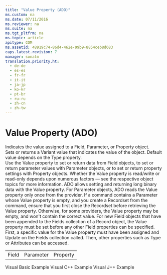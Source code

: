 ```yaml
---
title: "Value Property (ADO)"
ms.custom: na
ms.date: 07/11/2016
ms.reviewer: na
ms.suite: na
ms.tgt_pltfrm: na
ms.topic: article
apitype: COM
ms.assetid: 48919c74-86d4-462e-99b9-8854ceb8d683
caps.latest.revision: 7
manager: sonalm
translation.priority.ht: 
  - de-de
  - es-es
  - fr-fr
  - it-it
  - ja-jp
  - ko-kr
  - pt-br
  - ru-ru
  - zh-cn
  - zh-tw
---
```

# Value Property (ADO)
<?xml version="1.0" encoding="utf-8"?>
<developerReferenceWithoutSyntaxDocument xmlns="http://ddue.schemas.microsoft.com/authoring/2003/5" xmlns:xlink="http://www.w3.org/1999/xlink" xmlns:xsi="http://www.w3.org/2001/XMLSchema-instance" xsi:schemaLocation="http://ddue.schemas.microsoft.com/authoring/2003/5 http://dduestorage.blob.core.windows.net/ddueschema/developer.xsd">
  <introduction>
    <para>Indicates the value assigned to a <legacyLink xlink:href="b10a72fc-3c4b-4186-a70b-993dc9f7a092">Field</legacyLink>, <legacyLink xlink:href="e010e794-7f0f-4026-8b5b-37328e437d63">Parameter</legacyLink>, or <legacyLink xlink:href="b2a4767c-03c7-4935-a3bc-df3e1a38a009">Property</legacyLink> object.</para>
  </introduction>
  <section>
    <title>Settings and Return Values</title>
    <content>
      <para>Sets or returns a <legacyBold>Variant</legacyBold> value that indicates the value of the object. Default value depends on the <legacyLink xlink:href="8a4c079f-9f4f-4545-801d-85983b8db71e">Type</legacyLink> property.</para>
    </content>
  </section>
  <languageReferenceRemarks>
    <content>
      <para>Use the <legacyBold>Value</legacyBold> property to set or return data from <legacyBold>Field</legacyBold> objects, to set or return parameter values with <legacyBold>Parameter</legacyBold> objects, or to set or return property settings with <legacyBold>Property</legacyBold> objects. Whether the <legacyBold>Value</legacyBold> property is read/write or read-only depends upon numerous factors — see the respective object topics for more information.</para>
      <para>ADO allows setting and returning long binary data with the <legacyBold>Value</legacyBold> property.</para>
      <alert class="note">
        <para>For <legacyBold>Parameter </legacyBold>objects, ADO reads the <legacyBold>Value</legacyBold> property only once from the provider. If a command contains a <legacyBold>Parameter</legacyBold> whose <legacyBold>Value</legacyBold> property is empty, and you create a <legacyLink xlink:href="ede1415f-c3df-4cc5-a05b-2576b2b84b60">Recordset</legacyLink> from the command, ensure that you first close the <legacyBold>Recordset</legacyBold> before retrieving the <legacyBold>Value</legacyBold> property. Otherwise, for some providers, the <legacyBold>Value</legacyBold> property may be empty, and won't contain the correct value.</para>
        <para>For new <legacyBold>Field</legacyBold> objects that have been appended to the <legacyLink xlink:href="7c371474-b88f-4730-afa5-44163a0488d5">Fields</legacyLink> collection of a <legacyLink xlink:href="db83ed2c-a8e3-460c-8682-64667e4d5d01">Record</legacyLink> object, the <legacyBold>Value</legacyBold> property must be set before any other <legacyBold>Field</legacyBold> properties can be specified. First, a specific value for the <legacyBold>Value</legacyBold> property must have been assigned and <legacyLink xlink:href="6b2a9c31-1a7e-40db-8a53-30720d0f6cc1">Update</legacyLink> on the <legacyBold>Fields</legacyBold> collection called. Then, other properties such as <legacyLink xlink:href="8a4c079f-9f4f-4545-801d-85983b8db71e">Type</legacyLink> or <legacyLink xlink:href="acc15d40-68a6-4ba9-85bd-12d331aecaa6">Attributes</legacyLink> can be accessed.</para>
      </alert>
    </content>
  </languageReferenceRemarks>
  <section>
    <title>Applies To</title>
    <content>
      <table xmlns:caps="http://schemas.microsoft.com/build/caps/2013/11">
        <tbody>
          <tr>
            <TD>
              <para>
                <link xlink:href="b10a72fc-3c4b-4186-a70b-993dc9f7a092">Field</link>
              </para>
            </TD>
            <TD>
              <para>
                <link xlink:href="e010e794-7f0f-4026-8b5b-37328e437d63">Parameter</link>
              </para>
            </TD>
            <TD>
              <para>
                <link xlink:href="b2a4767c-03c7-4935-a3bc-df3e1a38a009">Property</link>
              </para>
            </TD>
          </tr>
        </tbody>
      </table>
    </content>
  </section>
  <relatedTopics>
<link xlink:href="2d4fe651-ef09-461b-8884-a70b6af4362e">Visual Basic Example</link>
<link xlink:href="2a104245-56df-44f3-b9b7-b3d18643d57b">Visual C++ Example</link>
<link xlink:href="707be908-20ef-4bd6-a12c-8dc87fadd6ed">Visual J++ Example</link>
</relatedTopics>
</developerReferenceWithoutSyntaxDocument>